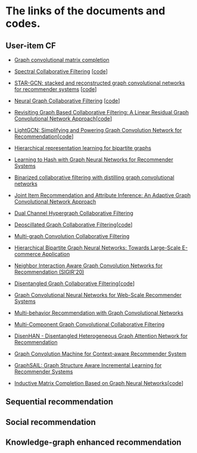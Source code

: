 # The links of the documents and codes. 


## User-item CF

* [Graph convolutional matrix completion](https://www.kdd.org/kdd2018/files/deep-learning-day/DLDay18_paper_32.pdf) 
* [Spectral Collaborative Filtering](https://dl.acm.org/doi/abs/10.1145/3240323.3240343) [[code](https://github.com/lzheng21/SpectralCF)]
* [STAR-GCN: stacked and reconstructed graph convolutional networks for recommender systems](https://dl.acm.org/citation.cfm?id=3367634) [[code](https://github.com/jennyzhang0215/STAR-GCN)]
* [Neural Graph Collaborative Filtering](https://dl.acm.org/doi/abs/10.1145/3331184.3331267) [[code](https://github.com/xiangwang1223/neural_graph_collaborative_filtering)]
* [Revisiting Graph Based Collaborative Filtering: A Linear Residual Graph Convolutional Network Approach](https://www.aaai.org/ojs/index.php/AAAI/article/view/5330)[[code](https://github.com/newlei/LR-GCCF)]
* [LightGCN: Simplifying and Powering Graph Convolution Network for Recommendation](https://arxiv.org/abs/2002.02126)[[code](https://github.com/gusye1234/LightGCN-PyTorch)]
* [Hierarchical representation learning for bipartite graphs](https://www.ijcai.org/Proceedings/2019/0398.pdf)
* [Learning to Hash with Graph Neural Networks for Recommender Systems](https://dl.acm.org/doi/abs/10.1145/3366423.3380266)
* [Binarized collaborative filtering with distilling graph convolutional networks](https://www.ijcai.org/Proceedings/2019/0667.pdf)
* [ Joint Item Recommendation and Attribute Inference: An Adaptive Graph Convolutional Network Approach](https://arxiv.org/abs/2005.12021)


* [Dual Channel Hypergraph Collaborative Filtering](https://dl.acm.org/doi/abs/10.1145/3394486.3403253)
* [Deoscillated Graph Collaborative Filtering](https://arxiv.org/abs/2011.02100)[[code](https://github.com/JimLiu96/DeosciRec)]
* [Multi-graph Convolution Collaborative Filtering](https://arxiv.org/pdf/2001.00267.pdf)

* [Hierarchical Bipartite Graph Neural Networks: Towards Large-Scale E-commerce Application](https://conferences.computer.org/icde/2020/pdfs/ICDE2020-5acyuqhpJ6L9P042wmjY1p/290300b677/290300b677.pdf)
* [Neighbor Interaction Aware Graph Convolution Networks for Recommendation (SIGIR'20)](https://dl.acm.org/doi/abs/10.1145/3397271.3401123)
* [Disentangled Graph Collaborative Filtering](https://dl.acm.org/doi/abs/10.1145/3397271.3401137)[[code](https://github.com/xiangwang1223/disentangled_graph_collaborative_filtering)]
* [Graph Convolutional Neural Networks for Web-Scale Recommender Systems](https://dl.acm.org/doi/abs/10.1145/3219819.3219890)

* [Multi-behavior Recommendation with Graph Convolutional Networks](https://dl.acm.org/doi/abs/10.1145/3397271.3401072)
* [Multi-Component Graph Convolutional Collaborative Filtering](https://arxiv.org/abs/1911.10699)
* [DisenHAN - Disentangled Heterogeneous Graph Attention Network for Recommendation](https://dl.acm.org/doi/abs/10.1145/3340531.3411996)
* [Graph Convolution Machine for Context-aware Recommender System](https://arxiv.org/abs/2001.11402)
* [GraphSAIL: Graph Structure Aware Incremental Learning for Recommender Systems](https://dl.acm.org/doi/abs/10.1145/3340531.3412754)
* [Inductive Matrix Completion Based on Graph Neural Networks](https://arxiv.org/abs/1904.1205)[[code](https://github.com/muhanzhang/IGMC)]

## Sequential recommendation

## Social recommendation

## Knowledge-graph enhanced recommendation